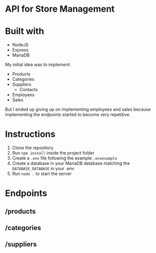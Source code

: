 # API for Store Management

# Built with
* NodeJS
* Express
* MariaDB

My initial idea was to implement:
* Products
* Categories
* Suppliers
    * Contacts
* Employees
* Sales

But I ended up giving up on implementing employees and sales because implementing the endpoints started to become very repetitive.

# Instructions

1. Clone the repository
2. Run `npm install` inside the project folder
3. Create a `.env` file following the example `.envexample`
4. Create a database in your MariaDB database matching the `DATABASE_DATABASE` in your .env
5. Run `node .` to start the server


# Endpoints

## /products
## /categories
## /suppliers